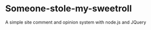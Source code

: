 Someone-stole-my-sweetroll
==========================

A simple site comment and opinion system with node.js and JQuery
